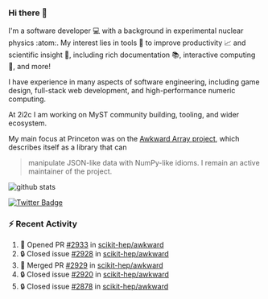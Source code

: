 ### Hi there 👋 

I'm a software developer 💻 with a background in experimental nuclear physics :atom:. My interest lies in tools :wrench: to improve productivity :chart_with_upwards_trend: and scientific insight :telescope:, including rich documentation 📚, interactive computing 🧮, and more! 

I have experience in many aspects of software engineering, including game design, full-stack web development, and high-performance numeric computing. 

At 2i2c I am working on MyST community building, tooling, and wider ecosystem. 

My main focus at Princeton was on the [Awkward Array project](awkward-array.org/), which describes itself as a library that can 
> manipulate JSON-like data with NumPy-like idioms. I remain an active maintainer of the project. 

![github stats](https://github-readme-stats.vercel.app/api?username=agoose77&show_icons=true&hide_rank=true&hide_title=true&bg_color=30,e76445,904e95&text_color=efe3ec&icon_color=efe3ec)
<!--
**agoose77/agoose77** is a ✨ _special_ ✨ repository because its `README.md` (this file) appears on your GitHub profile.

Here are some ideas to get you started:

- 🔭 I’m currently working on ...
- 🌱 I’m currently learning ...
- 👯 I’m looking to collaborate on ...
- 🤔 I’m looking for help with ...
- 💬 Ask me about ...
- 📫 How to reach me: ...
- 😄 Pronouns: ...
- ⚡ Fun fact: ...
-->

[![Twitter Badge](https://img.shields.io/twitter/follow/agoose77?style=flat-square&logo=Twitter&logoColor=white&color=cornflowerblue)](https://twitter.com/agoose77)

### :zap: Recent Activity

<!--START_SECTION:activity-->
1. 💪 Opened PR [#2933](https://github.com/scikit-hep/awkward/pull/2933) in [scikit-hep/awkward](https://github.com/scikit-hep/awkward)
2. 🔒 Closed issue [#2928](https://github.com/scikit-hep/awkward/issues/2928) in [scikit-hep/awkward](https://github.com/scikit-hep/awkward)
3. 🎉 Merged PR [#2929](https://github.com/scikit-hep/awkward/pull/2929) in [scikit-hep/awkward](https://github.com/scikit-hep/awkward)
4. 🔒 Closed issue [#2920](https://github.com/scikit-hep/awkward/issues/2920) in [scikit-hep/awkward](https://github.com/scikit-hep/awkward)
5. 🔒 Closed issue [#2878](https://github.com/scikit-hep/awkward/issues/2878) in [scikit-hep/awkward](https://github.com/scikit-hep/awkward)
<!--END_SECTION:activity-->
